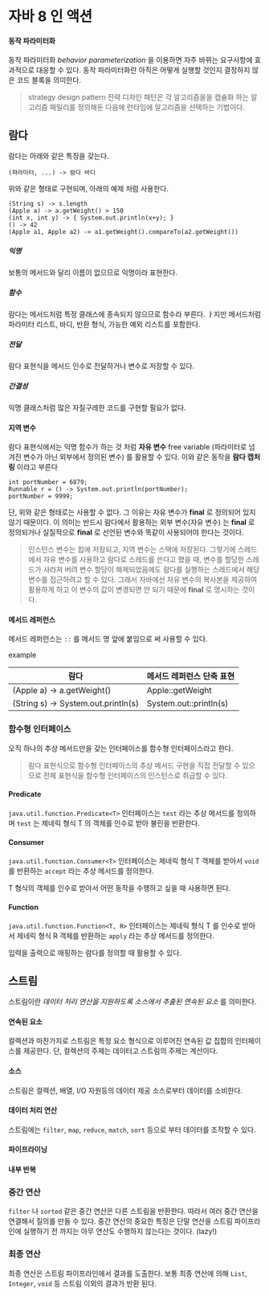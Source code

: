 # 자바 8 인 액션


#### 동작 파라미터화
동작 파라미터화 _behavior parameterization_ 을 이용하면 자주 바뀌는 요구사항에 효과적으로 대응할 수 있다. 동작 파라미터화란 아직은 어떻게 실행할 것인지 결정하지 않은 코드 블록을 의미한다.

> strategy design pattern 전략 디자인 패턴은 각 알고리즘을을 캡슐화 하는 알고리즘 패밀리를 정의해둔 다음에 런타임에 알고리즘을 선택하는 기법이다.

## 람다
람다는 아래와 같은 특징을 갖는다.

```
(파라미터, ...) -> 람다 바디
```
위와 같은 형태로 구현되며, 아래의 예제 처럼 사용한다.

```
(String s) -> s.length
(Apple a) -> a.getWeight() > 150
(int x, int y) -> { System.out.println(x+y); }
() -> 42
(Apple a1, Apple a2) -> a1.getWeight().compareTo(a2.getWeight())
```

##### 익명
보통의 메서드와 달리 이름이 없으므로 익명이라 표현한다.
##### 함수
람다는 메서드처럼 특정 클래스에 종속되지 않으므로 함수라 부른다. ㅏ지만 메서드처럼 파라미터 리스트, 바디, 반환 형식, 가능한 예외 리스트를 포함한다.
##### 전달
람다 표현식을 메서드 인수로 전달하거나 변수로 저장할 수 있다.
##### 간결성
익명 클래스처럼 많은 자질구레한 코드를 구현할 필요가 없다.

#### 지역 변수
람다 표현식에서는 익명 함수가 하는 것 처럼 __자유 변수__ free variable (파라미터로 넘겨진 변수가 아닌 외부에서 정의된 변수) 를 활용할 수 있다. 이와 같은 동작을 __람다 캡처링__ 이라고 부른다

```
int portNumber = 6879;
Runnable r = () -> System.out.println(portNumber);
portNumber = 9999;
```

단, 위와 같은 형태로는 사용할 수 없다. 그 이유는 자유 변수가 __final__ 로 정의되어 있지 않기 때문이다. 이 의미는 반드시 람다에서 활용하는 외부 변수(자유 변수) 는 __final__ 로 정의되거나 실질적으로 __final__ 로 선언된 변수와 똑같이 사용되어야 한다는 것이다.

> 인스턴스 변수는 힙에 저장되고, 지역 변수는 스택에 저장된다. 그렇기에 스레드에서 자유 변수를 사용하고 람다로 스레드를 쓴다고 했을 때, 변수를 할당한 스레드가 사라져 버려 변수 할당이 해제되었음에도 람다를 실행하는 스레드에서 해당 변수를 접근하려고 할 수 있다. 그래서 자바에선 자유 변수의 복사본을 제공하여 활용하게 하고 이 변수의 값이 변경되면 안 되기 때문에 __final__ 로 명시하는 것이다.

#### 메서드 레퍼런스
메서드 레퍼런스는 `::` 를 메서드 명 앞에 붙임으로 써 사용할 수 있다.

example

| 람다 | 메서드 레퍼런스 단축 표현 |
| ---| ----|
|(Apple a) -> a.getWeight() | Apple::getWeight|
|(String s) -> System.out.println(s) | System.out::println(s)|


### 함수형 인터페이스
오직 하나의 추상 메서드만을 갖는 인터페이스를 함수형 인터페이스라고 한다.

> 람다 표현식으로 함수형 인터페이스의 추상 메서드 구현을 직접 전달할 수 있으므로 전체 표현식을 함수형 인터페이스의 인스턴스로 취급할 수 있다.

#### Predicate
`java.util.function.Predicate<T>` 인터페이스는 `test` 라는 추상 메서드를 정의하며 `test` 는 제네릭 형식 T 의 객체를 인수로 받아 불린을 반환한다.

#### Consumer
`java.util.function.Consumer<T>` 인터페이스는 제네릭 형식 T 객체를 받아서 `void` 를 반환하는 `accept` 라는 추상 메서드를 정의한다.

T 형식의 객체를 인수로 받아서 어떤 동작을 수행하고 싶을 때 사용하면 된다.

#### Function
`java.util.function.Function<T, R>` 인터페이스는 제네릭 형식 T 를 인수로 받아서 제네릭 형식 R 객체를 반환하는 `apply` 라는 추상 메서드를 정의한다.

입력을 출력으로 매핑하는 람다를 정의할 때 활용할 수 있다.

## 스트림
스트림이란 _데이터 처리 연산을 지원하도록 소스에서 추출된 연속된 요소_ 를 의미한다.

#### 연속된 요소
컬렉션과 마찬가지로 스트림은 특정 요소 형식으로 이루어진 연속된 값 집합의 인터페이스를 제공한다. 단, 컬렉션의 주제는 데이터고 스트림의 주제는 계산이다.

#### 소스
스트림은 컬렉션, 배열, I/O 자원등의 데이터 제공 소스로부터 데이터를 소비한다.

#### 데이터 처리 연산
스트림에는 `filter`, `map`, `reduce`, `match`, `sort` 등으로 부터 데이터를 조작할 수 있다.

#### 파이프라이닝

#### 내부 반복

### 중간 연산
`filter` 나 `sorted` 같은 중간 연산은 다른 스트림을 반환한다. 따라서 여러 중간 연산을 연결해서 질의를 만들 수 있다. 중간 연산의 중요한 특징은 단말 연산을 스트림 파이프라인에 실행하기 전 까지는 아무 연산도 수행하지 않는다는 것이다. (lazy!)

### 최종 연산
최종 연산은 스트림 파이프라인에서 결과를 도출한다. 보통 최종 연산에 의해 `List`, `Integer`, `void` 등 스트림 이외의 결과가 반환 된다.
